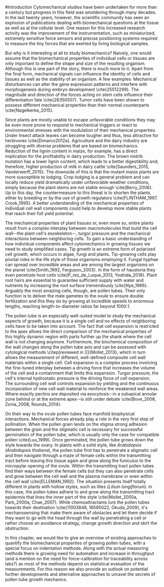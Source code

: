 #Introduction
Cytomechanical studies have been undertaken for more than a century but progress in this field was smoldering through many decades. In the last twenty years, however, the scientific community has seen an explosion of publications dealing with biomechanical questions at the tissue as well as at the cellular level. One reason for this increased research activity was the improvement of the instrumentation, such as miniaturized, extremely sensitive force sensors and precise positioning systems required to measure the tiny forces that are exerted by living biological samples.

But why is it interesting at all to study biomechanics? Naively, one would assume that the biomechanical properties of individual cells or tissues are only important to define the shape and size of the resulting organism. Although this is one part of the story, there is much more to it. Apart from the final form, mechanical signals can influence the identity of cells and tissues as well as the stability of an organism. A few examples: Mechanical disturbances can alter the gene expression patterns and interfere with morphogenesis during embryo development \cite{25512299}. The magnitude and direction of the forces acting on stem cells influence their differentiation fate \cite{26350507}. Tumor cells have been shown to possess different mechanical properties than their normal counterparts \cite{Nagelkerke_2015}.

Since plants are mostly unable to escape unfavorable conditions they may be even more prone to respond to mechanical triggers or react to environmental stresses with the modulation of their mechanical properties. Under Insect attack leaves can become tougher and thus, less attractive for herbivores \cite{Dimarco2012a}. Agriculture and the dairy industry are struggling with diverse problems that are based on biomechanics. Reduction of the lignin content in maize, for example, has a direct implication for the profitability in dairy production. The brown midrib mutation has a lower lignin content, which leads to a better digestibility and, therefore, higher production of milk in dairy cattle \cite{Saunders_2015, Vanderwerff_2015}. The downside of this is that the mutant maize plants are more susceptible to lodging.
Crop lodging is a general problem and can locally reduce yield dramatically under unfavorable weather conditions, simply because the plant stems are not stable enough \cite{Berry_2006}. Up to this day, the countermeasure to this threat is to shorten the plants, either by breeding or by the use of growth regulators \cite{FLINTHAM_1997, Crook_1995}. A better understanding of the mechanical properties of individual cell wall components could help to develop more stable plants that reach their full yield potential.

The mechanical properties of plant tissues or, even more so, entire plants result from a complex interplay between macromolecules that build the cell wall--the plant cell's exoskeleton--, turgor pressure and the mechanical interactions between neighboring cells. To gain a basic understanding of how individual components affect cytomechanics in growing tissues we need to study simplified cases. Tip growth is an extreme form of polarized cell growth, which occurs in algae, fungi and plants. Tip-growing cells play pivotal roles in the life style of those organisms employing it. Fungal hyphae can spread over incredible areas and are among the largest organisms on the planet \cite{Smith_1992, Ferguson_2003}. In the form of haustoria they even penetrate host cells \cite{P_rez_de_Luque_2013, Yoshida_2016}. Plant root hairs are essential to guarantee sufficient supply with water and nutrients by increasing the root surface tremendously \cite{Nye_1966}. Arguably the most amazing cells, though, are pollen tubes. Their only function is to deliver the male gametes to the ovule to ensure double fertilization and this they do by growing at incredible speeds to enormous lengths, reaching length-to-diameter ratios far beyond 1000:1.

The pollen tube is an especially well-suited model to study the mechanical aspects of growth, because it is a single cell and no effects of neighboring cells have to be taken into account. The fact that cell expansion is restricted to the apex allows the direct comparison of the mechanical properties of this highly dynamic region with parts further up the shank where the cell wall is not changing anymore. Furthermore, the biochemical composition of the wall changes along the pollen tube axis and can be assessed with cytological methods \citep[reviewed in ][]{Mollet_2013}, which in turn allows the measurement of different, well-defined composite cell wall materials within a single cell. Cell expansion is a complex process involving the fine-tuned interplay between a driving force that increases the volume of the cell and a containment that limits this expansion. Turgor pressure, the cell's internal hydrostatic pressure is the driving force of cell expansion. The surrounding cell wall controls expansion by yielding and the continuous incorporation of new cell wall material to reinforce the weakened wall areas. Where exactly pectins are deposited via exocytosis--in a subapical annular zone behind or at the extreme apex--is still under debate \cite{Bove_2008, Zonia_2008, Rounds_2014}.

On their way to the ovule pollen tubes face manifold biophysical interactions. Mechanical forces already play a role in the very first step of pollination. When the pollen grain lands on the stigma strong adhesion between the grain and the stigmatic cell is necessary for successful germination of the pollen tube, which is usually only the case for compatible pollen \cite{Luu_1999}. Once germinated, the pollen tube grows down the style towards the ovary. In plants with a solid style, like *Arabidopsis* (*Arabidopsis thaliana*), the pollen tube first has to penetrate a stigmatic cell and then navigate through a maze of female cells within the transmitting tract before leaving this tissue again and grow along the funiculus to the micropylar opening of the ovule. Within the transmitting tract pollen tubes find their ways between the female cells but they can also penetrate cells and grow between the cell wall and the plasma membrane or even within the cell wall \cite{ELLEMAN_1992}. The situation presents itself totally different in plants with hollow styles, such as lilies (*Lilium longiflorum*). In this case, the pollen tubes adhere to and grow along the transmitting tract epidermis that lines the inner part of the style \cite{Mollet_2000a, Park_2000a, Chae_2007}. While chemoattractants lure the pollen tubes towards their destination \cite{11003848, 16595022, Okuda_2009}, it's mechanosensing that make them aware of obstacles and let them decide if they want to go with the head through the wall by penetrating a cell or rather choose an avoidance strategy, change growth direction and skirt the obstruction.

In this chapter, we would like to give an overview of  existing approaches to quantify the biomechanical properties of growing pollen tubes, with a special focus on indentation methods. Along with the actual measuring methods there is growing need for automation and increase in throughput (and a mention on the need for force-calibration for traceability across labs?) as most of the methods depend on statistical evaluation of the measurements. For this reason we also provide an outlook on potential further developments and alternative approaches to unravel the secrets of pollen tube growth mechanics.
